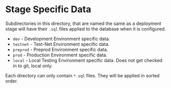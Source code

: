 # Stage Specific Data

Subdirectories in this directory, that are named the same as a deployment stage will have their `.sql` files applied to the database when it is configured.

* `dev` - Development Environment specific data.
* `testnet` - Test-Net Environment specific data.
* `preprod` - Preprod Environment specific data.
* `prod` - Production Environment specific data.
* `local` - Local Testing Environment specific data.  Does not get checked in to git, local only.

Each directory can only contain `*.sql` files.
They will be applied in sorted order.

